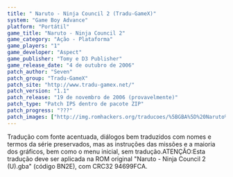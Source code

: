 ```yaml
---
title: " Naruto - Ninja Council 2 (Tradu-GameX)"
system: "Game Boy Advance"
platform: "Portátil"
game_title: "Naruto - Ninja Council 2"
game_category: "Ação - Plataforma"
game_players: "1"
game_developer: "Aspect"
game_publisher: "Tomy e D3 Publisher"
game_release_date: "4 de outubro de 2006"
patch_author: "Seven"
patch_group: "Tradu-GameX"
patch_site: "http://www.tradu-gamex.net/"
patch_version: "1.1"
patch_release: "19 de novembro de 2006 (provavelmente)"
patch_type: "Patch IPS dentro de pacote ZIP"
patch_progress: "???"
patch_images: ["http://img.romhackers.org/traducoes/%5BGBA%5D%20Naruto%20-%20Ninja%20Council%202%20-%20Tradu-GameX%20-%201.png","http://img.romhackers.org/traducoes/%5BGBA%5D%20Naruto%20-%20Ninja%20Council%202%20-%20Tradu-GameX%20-%202.png","http://img.romhackers.org/traducoes/%5BGBA%5D%20Naruto%20-%20Ninja%20Council%202%20-%20Tradu-GameX%20-%203.png"]
---
```

Tradução com fonte acentuada, diálogos bem traduzidos com nomes e termos da série preservados, mas as instruções das missões e a maioria dos gráficos, bem como o menu inicial, sem tradução.ATENÇÃO:Esta tradução deve ser aplicada na ROM original "Naruto - Ninja Council 2 (U).gba" (código BN2E), com CRC32 94699FCA.